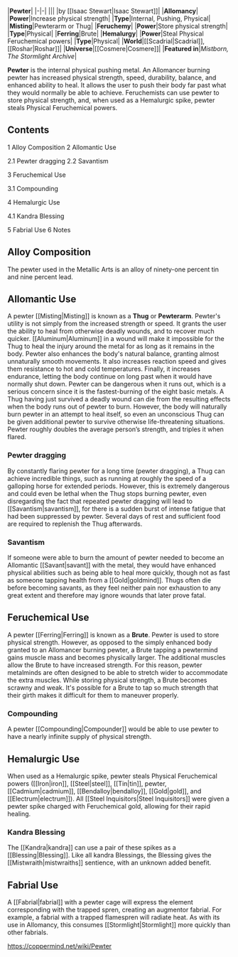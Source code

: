 |**Pewter**|
|-|-|
|||
|by [[Isaac Stewart\|Isaac Stewart]]|
|**Allomancy**|
|**Power**|Increase physical strength|
|**Type**|Internal, Pushing, Physical|
|**Misting**|Pewterarm or Thug|
|**Feruchemy**|
|**Power**|Store physical strength|
|**Type**|Physical|
|**Ferring**|Brute|
|**Hemalurgy**|
|**Power**|Steal Physical Feruchemical powers|
|**Type**|Physical|
|**World**|[[Scadrial\|Scadrial]], [[Roshar\|Roshar]]|
|**Universe**|[[Cosmere\|Cosmere]]|
|**Featured in**|*Mistborn, The Stormlight Archive*|

**Pewter** is the internal physical pushing metal. An Allomancer burning pewter has increased physical strength, speed, durability, balance, and enhanced ability to heal. It allows the user to push their body far past what they would normally be able to achieve. Feruchemists can use pewter to store physical strength, and, when used as a Hemalurgic spike, pewter steals Physical Feruchemical powers.

## Contents

1 Alloy Composition
2 Allomantic Use

2.1 Pewter dragging
2.2 Savantism


3 Feruchemical Use

3.1 Compounding


4 Hemalurgic Use

4.1 Kandra Blessing


5 Fabrial Use
6 Notes


## Alloy Composition
The pewter used in the Metallic Arts is an alloy of ninety-one percent tin and nine percent lead.

## Allomantic Use
A pewter [[Misting\|Misting]] is known as a **Thug** or **Pewterarm**.
Pewter's utility is not simply from the increased strength or speed. It grants the user the ability to heal from otherwise deadly wounds, and to recover much quicker. [[Aluminum\|Aluminum]] in a wound will make it impossible for the Thug to heal the injury around the metal for as long as it remains in the body. Pewter also enhances the body's natural balance, granting almost unnaturally smooth movements. It also increases reaction speed and gives them resistance to hot and cold temperatures. Finally, it increases endurance, letting the body continue on long past when it would have normally shut down.
Pewter can be dangerous when it runs out, which is a serious concern since it is the fastest-burning of the eight basic metals. A Thug having just survived a deadly wound can die from the resulting effects when the body runs out of pewter to burn. However, the body will naturally burn pewter in an attempt to heal itself, so even an unconscious Thug can be given additional pewter to survive otherwise life-threatening situations.
Pewter roughly doubles the average person’s strength, and triples it when flared.

### Pewter dragging
By constantly flaring pewter for a long time (pewter dragging), a Thug can achieve incredible things, such as running at roughly the speed of a galloping horse for extended periods. However, this is extremely dangerous and could even be lethal when the Thug stops burning pewter, even disregarding the fact that repeated pewter dragging will lead to [[Savantism\|savantism]], for there is a sudden burst of intense fatigue that had been suppressed by pewter. Several days of rest and sufficient food are required to replenish the Thug afterwards.

### Savantism
If someone were able to burn the amount of pewter needed to become an Allomantic [[Savant\|savant]] with the metal, they would have enhanced physical abilities such as being able to heal more quickly, though not as fast as someone tapping health from a [[Gold\|goldmind]]. Thugs often die before becoming savants, as they feel neither pain nor exhaustion to any great extent and therefore may ignore wounds that later prove fatal.

## Feruchemical Use
A pewter [[Ferring\|Ferring]] is known as a **Brute**. Pewter is used to store physical strength. However, as opposed to the simply enhanced body granted to an Allomancer burning pewter, a Brute tapping a pewtermind gains muscle mass and becomes physically larger. The additional muscles allow the Brute to have increased strength. For this reason, pewter metalminds are often designed to be able to stretch wider to accommodate the extra muscles. While storing physical strength, a Brute becomes scrawny and weak.
It's possible for a Brute to tap so much strength that their girth makes it difficult for them to maneuver properly.

### Compounding
A pewter [[Compounding\|Compounder]] would be able to use pewter to have a nearly infinite supply of physical strength.

## Hemalurgic Use
When used as a Hemalurgic spike, pewter steals Physical Feruchemical powers ([[Iron\|iron]], [[Steel\|steel]], [[Tin\|tin]], pewter, [[Cadmium\|cadmium]], [[Bendalloy\|bendalloy]], [[Gold\|gold]], and [[Electrum\|electrum]]). All [[Steel Inquisitors\|Steel Inquisitors]] were given a pewter spike charged with Feruchemical gold, allowing for their rapid healing.

### Kandra Blessing
The [[Kandra\|kandra]] can use a pair of these spikes as a [[Blessing\|Blessing]]. Like all kandra Blessings, the Blessing gives the [[Mistwraith\|mistwraiths]] sentience, with an unknown added benefit.

## Fabrial Use
A [[Fabrial\|fabrial]] with a pewter cage will express the element corresponding with the trapped spren, creating an augmentor fabrial. For example, a fabrial with a trapped flamespren will radiate heat. As with its use in Allomancy, this consumes [[Stormlight\|Stormlight]] more quickly than other fabrials.



https://coppermind.net/wiki/Pewter